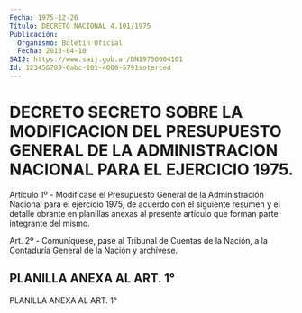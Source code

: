 ```yaml
---
Fecha: 1975-12-26
Título: DECRETO NACIONAL 4.101/1975
Publicación:
  Organismo: Boletín Oficial
  Fecha: 2013-04-10
SAIJ: https://www.saij.gob.ar/DN19750004101
Id: 123456789-0abc-101-4000-5791soterced
---
```

# DECRETO SECRETO SOBRE LA MODIFICACION DEL PRESUPUESTO GENERAL DE LA ADMINISTRACION NACIONAL PARA EL EJERCICIO 1975.

<a id="1"></a>
Artículo 1º - Modifícase el Presupuesto General de la Administración Nacional para el ejercicio 1975, de acuerdo con el siguiente resumen y el detalle obrante en planillas anexas al presente artículo que forman parte integrante del mismo.

<a id="2"></a>
Art. 2º - Comuníquese, pase al Tribunal de Cuentas de la Nación, a la Contaduría General de la Nación y archívese.

## PLANILLA ANEXA AL ART. 1°

PLANILLA ANEXA AL ART. 1°